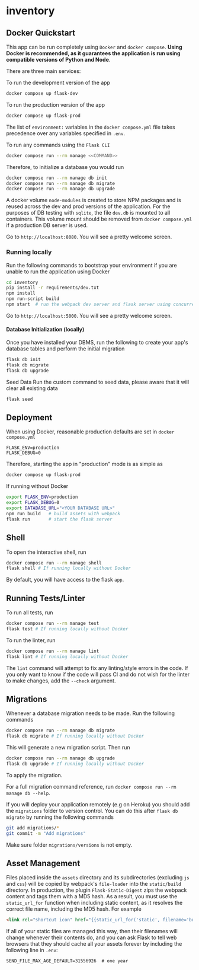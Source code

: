 # inventory



## Docker Quickstart

This app can be run completely using `Docker` and `docker compose`. **Using Docker is recommended, as it guarantees the application is run using compatible versions of Python and Node**.

There are three main services:

To run the development version of the app

```bash
docker compose up flask-dev
```

To run the production version of the app

```bash
docker compose up flask-prod
```

The list of `environment:` variables in the `docker compose.yml` file takes precedence over any variables specified in `.env`.

To run any commands using the `Flask CLI`

```bash
docker compose run --rm manage <<COMMAND>>
```

Therefore, to initialize a database you would run

```bash
docker compose run --rm manage db init
docker compose run --rm manage db migrate
docker compose run --rm manage db upgrade
```

A docker volume `node-modules` is created to store NPM packages and is reused across the dev and prod versions of the application. For the purposes of DB testing with `sqlite`, the file `dev.db` is mounted to all containers. This volume mount should be removed from `docker compose.yml` if a production DB server is used.

Go to `http://localhost:8080`. You will see a pretty welcome screen.

### Running locally

Run the following commands to bootstrap your environment if you are unable to run the application using Docker

```bash
cd inventory
pip install -r requirements/dev.txt
npm install
npm run-script build
npm start  # run the webpack dev server and flask server using concurrently
```

Go to `http://localhost:5000`. You will see a pretty welcome screen.

#### Database Initialization (locally)

Once you have installed your DBMS, run the following to create your app's
database tables and perform the initial migration

```bash
flask db init
flask db migrate
flask db upgrade
```

Seed Data
Run the custom command to seed data, please aware that it will clear all existing data

```bash
flask seed
```

## Deployment

When using Docker, reasonable production defaults are set in `docker compose.yml`

```text
FLASK_ENV=production
FLASK_DEBUG=0
```

Therefore, starting the app in "production" mode is as simple as

```bash
docker compose up flask-prod
```

If running without Docker

```bash
export FLASK_ENV=production
export FLASK_DEBUG=0
export DATABASE_URL="<YOUR DATABASE URL>"
npm run build   # build assets with webpack
flask run       # start the flask server
```

## Shell

To open the interactive shell, run

```bash
docker compose run --rm manage shell
flask shell # If running locally without Docker
```

By default, you will have access to the flask `app`.

## Running Tests/Linter

To run all tests, run

```bash
docker compose run --rm manage test
flask test # If running locally without Docker
```

To run the linter, run

```bash
docker compose run --rm manage lint
flask lint # If running locally without Docker
```

The `lint` command will attempt to fix any linting/style errors in the code. If you only want to know if the code will pass CI and do not wish for the linter to make changes, add the `--check` argument.

## Migrations

Whenever a database migration needs to be made. Run the following commands

```bash
docker compose run --rm manage db migrate
flask db migrate # If running locally without Docker
```

This will generate a new migration script. Then run

```bash
docker compose run --rm manage db upgrade
flask db upgrade # If running locally without Docker
```

To apply the migration.

For a full migration command reference, run `docker compose run --rm manage db --help`.

If you will deploy your application remotely (e.g on Heroku) you should add the `migrations` folder to version control.
You can do this after `flask db migrate` by running the following commands

```bash
git add migrations/*
git commit -m "Add migrations"
```

Make sure folder `migrations/versions` is not empty.

## Asset Management

Files placed inside the `assets` directory and its subdirectories
(excluding `js` and `css`) will be copied by webpack's
`file-loader` into the `static/build` directory. In production, the plugin
`Flask-Static-Digest` zips the webpack content and tags them with a MD5 hash.
As a result, you must use the `static_url_for` function when including static content,
as it resolves the correct file name, including the MD5 hash.
For example

```html
<link rel="shortcut icon" href="{{static_url_for('static', filename='build/favicon.ico') }}">
```

If all of your static files are managed this way, then their filenames will change whenever their
contents do, and you can ask Flask to tell web browsers that they
should cache all your assets forever by including the following line
in ``.env``:

```text
SEND_FILE_MAX_AGE_DEFAULT=31556926  # one year
```
